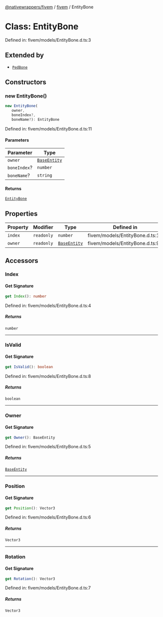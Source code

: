 [@nativewrappers/fivem](../../README.md) / [fivem](../README.md) / EntityBone

# Class: EntityBone

Defined in: fivem/models/EntityBone.d.ts:3

## Extended by

- [`PedBone`](PedBone.md)

## Constructors

### new EntityBone()

```ts
new EntityBone(
   owner, 
   boneIndex?, 
   boneName?): EntityBone
```

Defined in: fivem/models/EntityBone.d.ts:11

#### Parameters

| Parameter | Type |
| ------ | ------ |
| `owner` | [`BaseEntity`](BaseEntity.md) |
| `boneIndex`? | `number` |
| `boneName`? | `string` |

#### Returns

[`EntityBone`](EntityBone.md)

## Properties

| Property | Modifier | Type | Defined in |
| ------ | ------ | ------ | ------ |
| <a id="index"></a> `index` | `readonly` | `number` | fivem/models/EntityBone.d.ts:10 |
| <a id="owner-1"></a> `owner` | `readonly` | [`BaseEntity`](BaseEntity.md) | fivem/models/EntityBone.d.ts:9 |

## Accessors

### Index

#### Get Signature

```ts
get Index(): number
```

Defined in: fivem/models/EntityBone.d.ts:4

##### Returns

`number`

***

### IsValid

#### Get Signature

```ts
get IsValid(): boolean
```

Defined in: fivem/models/EntityBone.d.ts:8

##### Returns

`boolean`

***

### Owner

#### Get Signature

```ts
get Owner(): BaseEntity
```

Defined in: fivem/models/EntityBone.d.ts:5

##### Returns

[`BaseEntity`](BaseEntity.md)

***

### Position

#### Get Signature

```ts
get Position(): Vector3
```

Defined in: fivem/models/EntityBone.d.ts:6

##### Returns

`Vector3`

***

### Rotation

#### Get Signature

```ts
get Rotation(): Vector3
```

Defined in: fivem/models/EntityBone.d.ts:7

##### Returns

`Vector3`
